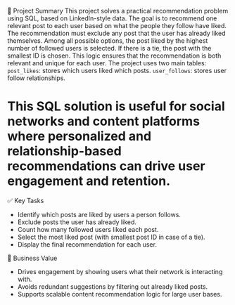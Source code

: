 📘 Project Summary
This project solves a practical recommendation problem using SQL, based on LinkedIn-style data. The goal is to recommend one relevant post to each user based on what the people they follow have liked. The recommendation must exclude any post that the user has already liked themselves. Among all possible options, the post liked by the highest number of followed users is selected. If there is a tie, the post with the smallest ID is chosen. This logic ensures that the recommendation is both relevant and unique for each user.
The project uses two main tables:
`post_likes`: stores which users liked which posts.
`user_follows`: stores user follow relationships.

This SQL solution is useful for social networks and content platforms where personalized and relationship-based recommendations can drive user engagement and retention.
============================================
✅ Key Tasks
* Identify which posts are liked by users a person follows.
* Exclude posts the user has already liked.
* Count how many followed users liked each post.
* Select the most liked post (with smallest post ID in case of a tie).
* Display the final recommendation for each user.
  
💼 Business Value
* Drives engagement by showing users what their network is interacting with.
* Avoids redundant suggestions by filtering out already liked posts.
* Supports scalable content recommendation logic for large user bases.
